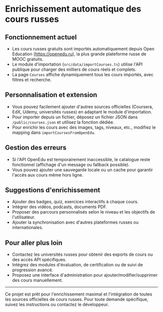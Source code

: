 # Enrichissement automatique des cours russes

## Fonctionnement actuel
- Les cours russes gratuits sont importés automatiquement depuis Open Education (https://openedu.ru), la plus grande plateforme russe de MOOC gratuits.
- Le module d'importation (`src/data/importCourses.ts`) utilise l'API publique pour charger des milliers de cours réels et complets.
- La page `Courses` affiche dynamiquement tous les cours importés, avec filtres et recherche.

## Personnalisation et extension
- Vous pouvez facilement ajouter d'autres sources officielles (Coursera, EdX, Udemy, universités russes) en adaptant le module d'importation.
- Pour importer depuis un fichier, déposez un fichier JSON dans `/public/courses.json` et utilisez la fonction dédiée.
- Pour enrichir les cours avec des images, tags, niveaux, etc., modifiez le mapping dans `importCoursesFromOpenEdu`.

## Gestion des erreurs
- Si l'API OpenEdu est temporairement inaccessible, le catalogue reste fonctionnel (affichage d'un message ou fallback possible).
- Vous pouvez ajouter une sauvegarde locale ou un cache pour garantir l'accès aux cours même hors ligne.

## Suggestions d'enrichissement
- Ajouter des badges, quiz, exercices interactifs à chaque cours.
- Intégrer des vidéos, podcasts, documents PDF.
- Proposer des parcours personnalisés selon le niveau et les objectifs de l'utilisateur.
- Ajouter la synchronisation avec d'autres plateformes russes ou internationales.

## Pour aller plus loin
- Contactez les universités russes pour obtenir des exports de cours ou des accès API spécifiques.
- Intégrez des modules d'évaluation, de certification ou de suivi de progression avancé.
- Proposez une interface d'administration pour ajouter/modifier/supprimer des cours manuellement.

---
Ce projet est prêt pour l'enrichissement maximal et l'intégration de toutes les sources officielles de cours russes. Pour toute demande spécifique, suivez les instructions ou contactez le développeur.
